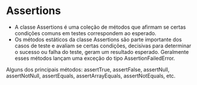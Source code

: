 # Assertions

* A classe Assertions é uma coleção de métodos que afirmam se certas condições comuns em testes correspondem ao esperado.
* Os métodos estáticos da classe Assertions são parte importante dos casos de teste e avaliam se certas condições, decisivas para determinar o sucesso ou falha do teste, geram um resultado esperado. Geralmente esses métodos lançam uma exceção do tipo AssertionFailedError.

Alguns dos principais métodos: assertTrue, assertFalse, assertNull, assertNotNull, assertEquals, assertArrayEquals, assertNotEquals, etc.
